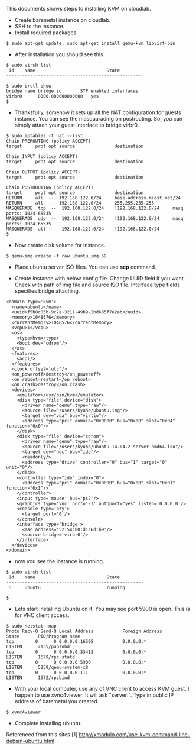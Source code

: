 This documents shows steps to installing KVM on cloudlab.

* Create baremetal instance on cloudlab. 
* SSH to the instance.
* Install required packages
```
$ sudo apt-get update; sudo apt-get install qemu-kvm libvirt-bin
```

* After installation you should see this 
```
$ sudo virsh list
 Id    Name                           State
----------------------------------------------------

$ sudo brctl show
bridge name	bridge id		STP enabled	interfaces
virbr0		8000.000000000000	yes		
$
```
* Thanksfully, somehow it sets up all the NAT configuration for guests instance. You can see the masquarading on postrouting. So, you can simply attach your guest interface to bridge virbr0. 
```
$ sudo iptables -t nat --list
Chain PREROUTING (policy ACCEPT)
target     prot opt source               destination         

Chain INPUT (policy ACCEPT)
target     prot opt source               destination         

Chain OUTPUT (policy ACCEPT)
target     prot opt source               destination         

Chain POSTROUTING (policy ACCEPT)
target     prot opt source               destination         
RETURN     all  --  192.168.122.0/24     base-address.mcast.net/24 
RETURN     all  --  192.168.122.0/24     255.255.255.255     
MASQUERADE  tcp  --  192.168.122.0/24    !192.168.122.0/24     masq ports: 1024-65535
MASQUERADE  udp  --  192.168.122.0/24    !192.168.122.0/24     masq ports: 1024-65535
MASQUERADE  all  --  192.168.122.0/24    !192.168.122.0/24    
$ 
```
* Now create disk volume for instance. 
```
$ qemu-img create -f raw ubuntu.img 5G
```
* Place ubuntu server ISO files. You can use **scp** command. 

* Create instance with below config file. 
Change UUID field if you want. Check with path of img file and source ISO file. Interface type fields specifies bridge attaching. 

```
<domain type='kvm'>
  <name>ubuntu</name>
  <uuid>f5b8c05b-9c7a-3211-49b9-2bd635f7e2ab</uuid>
  <memory>1048576</memory>
  <currentMemory>1048576</currentMemory>
  <vcpu>1</vcpu>
  <os>
    <type>hvm</type>
    <boot dev='cdrom'/>
  </os>
  <features>
    <acpi/>
  </features>
  <clock offset='utc'/>
  <on_poweroff>destroy</on_poweroff>
  <on_reboot>restart</on_reboot>
  <on_crash>destroy</on_crash>
  <devices>
    <emulator>/usr/bin/kvm</emulator>
    <disk type="file" device="disk">
      <driver name="qemu" type="raw"/>
      <source file="/users/kyuho/ubuntu.img"/>
      <target dev="vda" bus="virtio"/>
      <address type="pci" domain="0x0000" bus="0x00" slot="0x04" function="0x0"/>
    </disk>
    <disk type="file" device="cdrom">
      <driver name="qemu" type="raw"/>
      <source file="/users/kyuho/ubuntu-14.04.2-server-amd64.iso"/>
      <target dev="hdc" bus="ide"/>
      <readonly/>
      <address type="drive" controller="0" bus="1" target="0" unit="0"/>
    </disk>
    <controller type="ide" index="0">
      <address type="pci" domain="0x0000" bus="0x00" slot="0x01" function="0x1"/>
    </controller>
    <input type='mouse' bus='ps2'/>
    <graphics type='vnc' port='-1' autoport="yes" listen='0.0.0.0'/>
    <console type='pty'>
      <target port='0'/>
    </console>
    <interface type='bridge'>
      <mac address='52:54:00:d1:6d:b9'/>
      <source bridge='virbr0'/>
    </interface>
  </devices>
</domain>

```

* now you see the instance is running.
```
$ sudo virsh list
 Id    Name                           State
----------------------------------------------------
 5     ubuntu                         running

$ 
```

* Lets start installing Ubuntu on it. You may see port 5900 is open. This is for VNC client access. 
```
$ sudo netstat -nap
Proto Recv-Q Send-Q Local Address           Foreign Address         State       PID/Program name
tcp        0      0 0.0.0.0:16505           0.0.0.0:*               LISTEN      2135/pubsubd    
tcp        0      0 0.0.0.0:33413           0.0.0.0:*               LISTEN      1679/rpc.statd  
tcp        0      0 0.0.0.0:5900            0.0.0.0:*               LISTEN      5259/qemu-system-x8
tcp        0      0 0.0.0.0:111             0.0.0.0:*               LISTEN      1672/rpcbind
```

* With your local computer, use any of VNC client to access KVM guest. I happen to use xvnc4viewer. It will ask "server:". Type in public IP address of baremetal you created. 
```
$ xvnc4viewer
```

* Complete installing ubuntu.


Referenced from this sites
[1] http://xmodulo.com/use-kvm-command-line-debian-ubuntu.html
